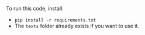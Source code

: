 To run this code, install:
- `pip install -r requirements.txt`
- The `texts` folder already exists if you want to use it.